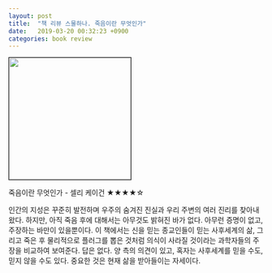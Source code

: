 ```yaml
---
layout: post
title:  "책 리뷰 스물하나. 죽음이란 무엇인가"
date:   2019-03-20 00:32:23 +0900
categories: book review
---
```

<img width=240px style="border:1px solid black;" src="https://shopping-phinf.pstatic.net/main_3247754/32477544404.20220527093650.jpg?type=w300">

죽음이란 무엇인가 - 셀리 케이건 ★★★★☆

인간의 지성은 꾸준히 발전하며 우주의 숨겨진 진실과 우리 주변의 여러 진리를 찾아내왔다. 하지만, 아직 죽음 후에 대해서는 아무것도 밝혀진 바가 없다. 아무런 증명이 없고, 주장하는 바만이 있을뿐이다. 이 책에서는 신을 믿는 종교인들이 믿는 사후세계의 삶, 그리고 죽은 후 물리적으로 플러그를 뽑은 것처럼 의식이 사라질 것이라는 과학자들의 주장을 비교하여 보여준다.
답은 없다. 양 측의 의견이 있고, 혹자는 사후세계를 믿을 수도, 믿지 않을 수도 있다. 중요한 것은 현재 삶을 받아들이는 자세이다.
